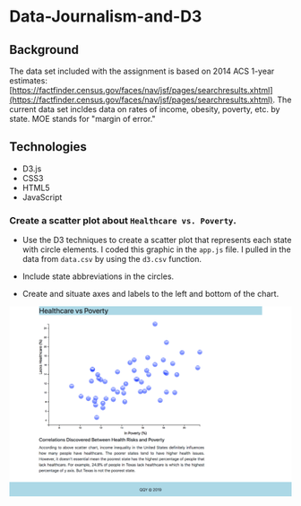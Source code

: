 # Data-Journalism-and-D3

## Background

The data set included with the assignment is based on 2014 ACS 1-year estimates: [https://factfinder.census.gov/faces/nav/jsf/pages/searchresults.xhtml](https://factfinder.census.gov/faces/nav/jsf/pages/searchresults.xhtml). The current data set incldes data on rates of income, obesity, poverty, etc. by state. MOE stands for "margin of error."

## Technologies
* D3.js
* CSS3
* HTML5
* JavaScript


### Create a scatter plot about `Healthcare vs. Poverty`.

* Use the D3 techniques to create a scatter plot that represents each state with circle elements. I coded this graphic in the `app.js` file. I pulled in the data from `data.csv` by using the `d3.csv` function. 

* Include state abbreviations in the circles.

* Create and situate axes and labels to the left and bottom of the chart.

![healthcare](healthcare_vs_poverty.png)



